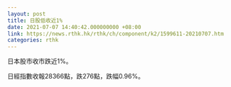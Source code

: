 ```yaml
---
layout: post
title: 日股低收近1%
date: 2021-07-07 14:40:42.000000000 +08:00
link: https://news.rthk.hk/rthk/ch/component/k2/1599611-20210707.htm
categories: rthk
---
```


日本股市收市跌近1%。

日經指數收報28366點，跌276點，跌幅0.96%。
